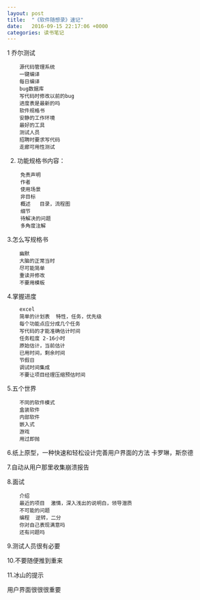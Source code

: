 ```yaml
---
layout: post
title:  "《软件随想录》速记"
date:   2016-09-15 22:17:06 +0000
categories: 读书笔记 
---
```


1 乔尔测试

        源代码管理系统
        一键编译
        每日编译
        bug数据库
        写代码时修改以前的bug
        进度表是最新的吗
        软件规格书
        安静的工作环境
        最好的工具
        测试人员
        招聘时要求写代码
        走廊可用性测试

2. 功能规格书内容：

        免责声明
        作者
        使用场景
        非目标
        概述   目录，流程图
        细节
        待解决的问题
        多角度注解

3.怎么写规格书

        幽默
        大脑的正常当时
        尽可能简单
        重读并修改
        不要用模板

4.掌握进度

        excel
        简单的计划表  特性，任务，优先级
        每个功能点应分成几个任务
        写代码的才能准确估计时间
        任务粒度 2-16小时
        原始估计，当前估计
        已用时间，剩余时间
        节假日
        调试时间集成
        不要让项目经理压缩预估时间

5.五个世界

        不同的软件模式
        盒装软件
        内部软件
        嵌入式
        游戏
        用过即抛

6.纸上原型，一种快速和轻松设计完善用户界面的方法  卡罗琳，斯奈德

7.自动从用户那里收集崩溃报告

8.面试

        介绍
        最近的项目  激情，深入浅出的说明白，领导潜质
        不可能的问题
        编程  逆转，二分
        你对自己表现满意吗
        还有问题吗

9.测试人员很有必要

10.不要随便推到重来

11.冰山的提示

用户界面很很很重要